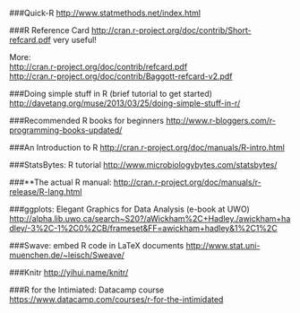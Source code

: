 ###Quick-R
http://www.statmethods.net/index.html

###R Reference Card
http://cran.r-project.org/doc/contrib/Short-refcard.pdf
very useful!  

More:  
http://cran.r-project.org/doc/contrib/refcard.pdf  
http://cran.r-project.org/doc/contrib/Baggott-refcard-v2.pdf

###Doing simple stuff in R (brief tutorial to get started)
http://davetang.org/muse/2013/03/25/doing-simple-stuff-in-r/

###Recommended R books for beginners
http://www.r-bloggers.com/r-programming-books-updated/

###An Introduction to R
http://cran.r-project.org/doc/manuals/R-intro.html

###StatsBytes: R tutorial
http://www.microbiologybytes.com/statsbytes/

###**The actual R manual:
http://cran.r-project.org/doc/manuals/r-release/R-lang.html

###ggplots: Elegant Graphics for Data Analysis (e-book at UWO)
http://alpha.lib.uwo.ca/search~S20?/aWickham%2C+Hadley./awickham+hadley/-3%2C-1%2C0%2CB/frameset&FF=awickham+hadley&1%2C1%2C

###Swave: embed R code in LaTeX documents
http://www.stat.uni-muenchen.de/~leisch/Sweave/

###Knitr
http://yihui.name/knitr/

###R for the Intimiated: Datacamp course
https://www.datacamp.com/courses/r-for-the-intimidated
